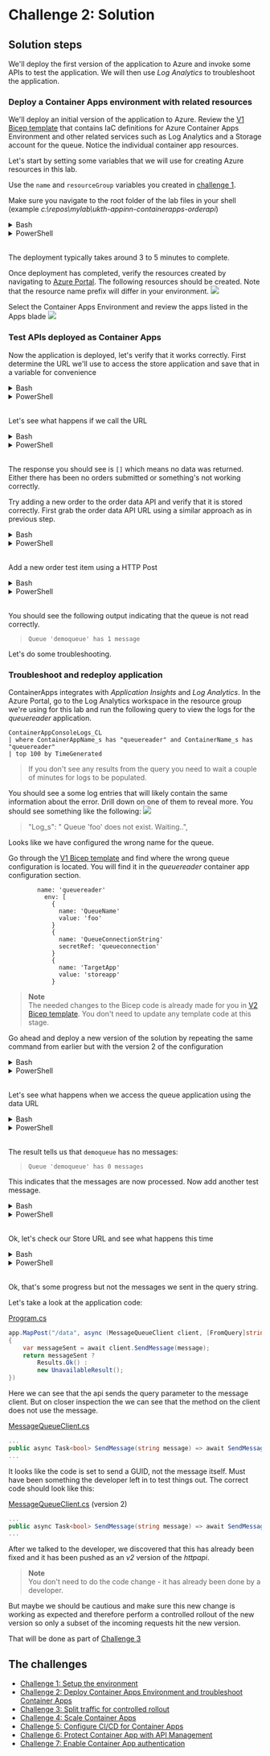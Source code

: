 # Challenge 2: Solution

## Solution steps
We'll deploy the first version of the application to Azure and invoke some APIs to test the application. We will then use _Log Analytics_ to troubleshoot the application.

### Deploy a Container Apps environment with related resources
We'll deploy an initial version of the application to Azure. Review the [V1 Bicep template](v1_template.bicep) that contains IaC definitions for Azure Container Apps Environment and other related services such as Log Analytics and a Storage account for the queue. Notice the individual container app resources. 


Let's start by setting some variables that we will use for creating Azure resources in this lab.

Use the `name` and `resourceGroup`  variables you created in [challenge 1](challenge1.md). 

Make sure you navigate to the root folder of the lab files in your shell (example _c:\repos\mylab\ukth-appinn-containerapps-orderapi_)

<details>
  <summary>Bash</summary>

```bash
# Reuse the random name created in previous challenge
# name = should be created in challenge 1

# Set variables for the rest of the lab
resourceGroup=${name}-rg
location=northeurope
containerAppEnv=${name}-env
logAnalytics=${name}-la
appInsights=${name}-ai
acr=${name}acr

# Deploy Bicep template.
az deployment group create \
  -g $resourceGroup \
  --template-file v1_template.bicep \
  --parameters @v1_parametersbicep.json \
  --parameters \
    ContainerApps_Environment_Name=$containerAppEnv \
    LogAnalytics_Workspace_Name=$logAnalytics \
    AppInsights_Name=$appInsights \
    Container_Registry_Name=$acr \
    Location=$location
```

  </summary>
</details>

<details>
  <summary>PowerShell</summary>

```PowerShell
# Reuse the random name created in previous challenge
# $name = should be created in challenge 1

# Set variables for the rest of the lab
$resourceGroup="$name-rg"
$location="northeurope"
$containerAppEnv="$name-env"
$logAnalytics="$name-la"
$appInsights="$name-ai"
$acr="$($name)acr"

New-AzResourceGroupDeployment -ResourceGroupName $resourceGroup -Name 'v1_deployment' -TemplateFile .\v1_template.bicep -TemplateParameterFile .\v1_parametersbicep.json -Location $location -ContainerApps_Environment_Name $containerAppEnv -LogAnalytics_Workspace_Name $logAnalytics -AppInsights_Name $appInsights -Container_Registry_Name $acr
```

  </summary>
</details>
<br>

The deployment typically takes around 3 to 5 minutes to complete.

Once deployment has completed, verify the resources created by navigating to [Azure Portal](https://portal.azure.com). The following resources should be created. Note that the resource name prefix will differ in your environment.
![](images/resources.png)

Select the Container Apps Environment and review the apps listed in the Apps blade
![](images/containerapps.png)


### Test APIs deployed as Container Apps
Now the application is deployed, let's verify that it works correctly. First determine the URL we'll use to access the store application and save that in a variable for convenience

<details>
  <summary>Bash</summary>

```bash
storeURL=https://storeapp.$(az containerapp env show -g $resourceGroup -n $containerAppEnv --query 'properties.defaultDomain' -o tsv)/store
```

  </summary>
</details>

<details>
  <summary>PowerShell</summary>

```PowerShell
$storeURL="https://storeapp.$((Get-AzContainerAppManagedEnv -ResourceGroupName $resourceGroup -EnvName $containerAppEnv).DefaultDomain)/store"
```

  </summary>
</details>
<br>

Let's see what happens if we call the URL

<details>
  <summary>Bash</summary>
  
```bash
curl $storeURL
```

  </summary>
</details>

<details>
  <summary>PowerShell</summary>

```PowerShell
Invoke-RestMethod $storeUrl
```

  </summary>
</details>
<br>


The response you should see is `[]` which means no data was returned. Either there has been no orders submitted or something's not working correctly.

Try adding a new order to the order data API and verify that it is stored correctly. First grab the order data API URL using a similar approach as in previous step.

<details>
  <summary>Bash</summary>
  
```bash
dataURL=https://httpapi.$(az containerapp env show -g $resourceGroup -n $containerAppEnv --query 'properties.defaultDomain' -o tsv)/data
```

  </summary>
</details>

<details>
  <summary>PowerShell</summary>

```PowerShell
$dataURL="https://httpapi.$((Get-AzContainerAppManagedEnv -ResourceGroupName $resourceGroup -EnvName $containerAppEnv).DefaultDomain)/data"
```

  </summary>
</details>
<br>

Add a new order test item using a HTTP Post

<details>
  <summary>Bash</summary>
  
```bash
curl -X POST $dataURL?message=item1
```
Verify that the store API returns the order

```bash
curl $storeURL
```

Still no orders are returned. 

Finally, check the queue length using the data API
```bash
curl $dataURL
```

  </summary>
</details>

<details>
  <summary>PowerShell</summary>

```PowerShell
Invoke-RestMethod "$($dataURL)?message=item1" -Method Post
```
Verify that the store API returns the order

```PowerShell
Invoke-RestMethod $storeURL
```

Still no orders are returned. 

Finally, check the queue length using the data API
```PowerShell

Invoke-RestMethod $dataURL
```

  </summary>
</details>
<br>


You should see the following output indicating that the queue is not read correctly.
> `Queue 'demoqueue' has 1 message`

Let's do some troubleshooting.

### Troubleshoot and redeploy application
ContainerApps integrates with _Application Insights_ and _Log Analytics_. In the Azure Portal, go to the Log Analytics workspace in the resource group we're using for this lab and run the following query to view the logs for the _queuereader_ application.

```kusto
ContainerAppConsoleLogs_CL
| where ContainerAppName_s has "queuereader" and ContainerName_s has "queuereader"
| top 100 by TimeGenerated
```
> If you don't see any results from the query you need to wait a couple of minutes for logs to be populated.


You should see a some log entries that will likely contain the same information about the error. Drill down on one of them to reveal more. You should see something like the following:
![](images/loganalytics-queue-error.png)

> "Log_s": "      Queue 'foo' does not exist. Waiting..",

Looks like we have configured the wrong name for the queue. 

Go through the [V1 Bicep template](v1_template.bicep) and find where the wrong queue configuration is located.
You will find it in the _queuereader_ container app configuration section.

```bicep
        name: 'queuereader'
          env: [
            {
              name: 'QueueName'
              value: 'foo'
            }
            {
              name: 'QueueConnectionString'
              secretRef: 'queueconnection'
            }
            {
              name: 'TargetApp'
              value: 'storeapp'
            }
```

> **Note**<br>
> The needed changes to the Bicep code is already made for you in [V2 Bicep template](v2_template.bicep).
> You don't need to update any template code at this stage.

Go ahead and deploy a new version of the solution by repeating the same command from earlier but with the version 2 of the configuration


<details>
  <summary>Bash</summary>

```bash
# Deploy Bicep template.
az deployment group create \
  -g $resourceGroup \
  --template-file v2_template.bicep \
  --parameters @v2_parametersbicep.json \
  --parameters \
    ContainerApps_Environment_Name=$containerAppEnv \
    LogAnalytics_Workspace_Name=$logAnalytics \
    AppInsights_Name=$appInsights \
    Location=$location
```

  </summary>
</details>

<details>
  <summary>PowerShell</summary>

```PowerShell
New-AzResourceGroupDeployment -ResourceGroupName $resourceGroup -Name 'v2_deployment' -TemplateFile .\v2_template.bicep -TemplateParameterFile .\v2_parametersbicep.json -Location $location -ContainerApps_Environment_Name $containerAppEnv -LogAnalytics_Workspace_Name $logAnalytics -AppInsights_Name $appInsights
```

  </summary>
</details>
<br>

Let's see what happens when we access the queue application using the data URL

<details>
  <summary>Bash</summary>

> As before, you can type `echo $dataURL` to get the URL of the HTTP API and then open it in a browser if you prefer

```bash
curl $dataURL

```

  </summary>
</details>

<details>
  <summary>PowerShell</summary>

```PowerShell
Invoke-RestMethod $dataUrl
```

  </summary>
</details>
<br>

The result tells us that `demoqueue` has no messages:

> `Queue 'demoqueue' has 0 messages`

This indicates that the messages are now processed. Now add another test message.

<details>
  <summary>Bash</summary>
  
```bash
curl -X POST $dataURL?message=item2
```

  </summary>
</details>

<details>
  <summary>PowerShell</summary>

```PowerShell
Invoke-RestMethod "$($dataURL)?message=item2" -Method Post
```


  </summary>
</details>
<br>



Ok, let's check our Store URL and see what happens this time

<details>
  <summary>Bash</summary>
  
```bash
curl $storeURL

```
> `[{"id":"a85b038a-a01f-4f25-b468-238d0c8a3676","message":"24a1f5ed-2407-4f9d-a6f9-5664436f1c28"},{"id":"f2b4c93a-63e5-4a4d-8a66-1fa4d4b958fe","message":"5940cf24-8c55-4b38-938a-10d9351d5d2b"}]`
  </summary>
</details>

<details>
  <summary>PowerShell</summary>

```PowerShell
Invoke-RestMethod $storeUrl
```

```
id                                   message
--                                   -------
a62d0fa5-26dd-449a-8c16-2e897c6ac4c1 9b4d6594-0c06-476f-81dd-1c9a7120d60b
a2be1546-7290-49df-9f1b-9dd567b7ce3b f5a52f7a-67db-4ada-bdab-baa8189af700
```

  </summary>
</details>
<br>


Ok, that's some progress but not the messages we sent in the query string. 

Let's take a look at the application code:

[Program.cs](httapiapp\Program.cs)
```c#
app.MapPost("/data", async (MessageQueueClient client, [FromQuery]string message) =>
{
    var messageSent = await client.SendMessage(message);
    return messageSent ? 
        Results.Ok() : 
        new UnavailableResult();
})
```
Here we can see that the api sends the query parameter to the message client. But on closer inspection the we can see that the method on the client does not use the message.

[MessageQueueClient.cs](httpapiapp\MessageQueueClient.cs)

```c#
...
public async Task<bool> SendMessage(string message) => await SendMessageToQueue(Guid.NewGuid().ToString());
...
```

It looks like the code is set to send a GUID, not the message itself. Must have been something the developer left in to test things out. The correct code should look like this:

[MessageQueueClient.cs](httpapiapp\MessageQueueClient.cs) (version 2)

```c#
...
public async Task<bool> SendMessage(string message) => await SendMessageToQueue($"{Guid.NewGuid()}--{message}");
...
```
After we talked to the developer, we discovered that this has already been fixed and it has been pushed as an *v2* version of the *httpapi*. 

> **Note**<br>
> You don't need to do the code change - it has already been done by a developer.

But maybe we should be cautious and make sure this new change is working as expected and therefore perform a controlled rollout of the new version so only a subset of the incoming requests hit the new version.

That will be done as part of [Challenge 3](challenge3.md)

## The challenges

- [Challenge 1: Setup the environment](challenge1.md)
- [Challenge 2: Deploy Container Apps Environment and troubleshoot Container Apps](challenge2.md)
- [Challenge 3: Split traffic for controlled rollout](challenge3.md)
- [Challenge 4: Scale Container Apps](challenge4.md)
- [Challenge 5: Configure CI/CD for Container Apps](challenge5.md)
- [Challenge 6: Protect Container App with API Management](challenge6.md)
- [Challenge 7: Enable Container App authentication](challenge7.md)
